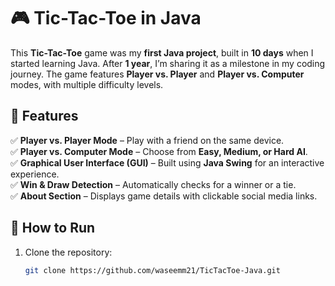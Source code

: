 # 🎮 Tic-Tac-Toe in Java  

This **Tic-Tac-Toe** game was my **first Java project**, built in **10 days** when I started learning Java. After **1 year**, I’m sharing it as a milestone in my coding journey. The game features **Player vs. Player** and **Player vs. Computer** modes, with multiple difficulty levels.

## 🚀 Features  
✅ **Player vs. Player Mode** – Play with a friend on the same device.  
✅ **Player vs. Computer Mode** – Choose from **Easy, Medium, or Hard AI**.  
✅ **Graphical User Interface (GUI)** – Built using **Java Swing** for an interactive experience.  
✅ **Win & Draw Detection** – Automatically checks for a winner or a tie.  
✅ **About Section** – Displays game details with clickable social media links.  

## 📌 How to Run  
1. Clone the repository:  
   ```bash
   git clone https://github.com/waseemm21/TicTacToe-Java.git
